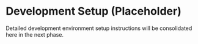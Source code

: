 # Development Setup (Placeholder)

Detailed development environment setup instructions will be consolidated here in the next phase. 